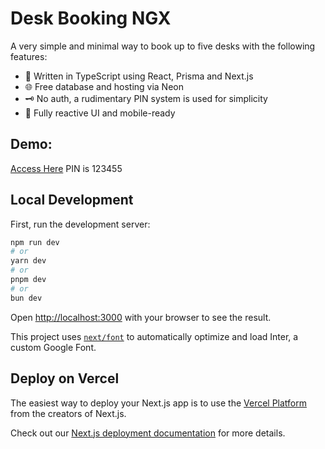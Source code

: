 # Desk Booking NGX
A very simple and minimal way to book up to five desks with the following features:

- 🚀 Written in TypeScript using React, Prisma and Next.js
- 🌐 Free database and hosting via Neon
- 🗝️ No auth, a rudimentary PIN system is used for simplicity
- 📱 Fully reactive UI and mobile-ready

## Demo:

[Access Here](https://desk-booking-ngx.vercel.app)
PIN is 123455

## Local Development

First, run the development server:

```bash
npm run dev
# or
yarn dev
# or
pnpm dev
# or
bun dev
```

Open [http://localhost:3000](http://localhost:3000) with your browser to see the result.

This project uses [`next/font`](https://nextjs.org/docs/basic-features/font-optimization) to automatically optimize and load Inter, a custom Google Font.

## Deploy on Vercel

The easiest way to deploy your Next.js app is to use the [Vercel Platform](https://vercel.com/new?utm_medium=default-template&filter=next.js&utm_source=create-next-app&utm_campaign=create-next-app-readme) from the creators of Next.js.

Check out our [Next.js deployment documentation](https://nextjs.org/docs/deployment) for more details.
